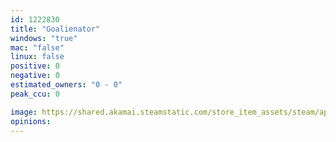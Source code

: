 ```yaml
---
id: 1222830
title: "Goalienator"
windows: "true"
mac: "false"
linux: false
positive: 0
negative: 0
estimated_owners: "0 - 0"
peak_ccu: 0

image: https://shared.akamai.steamstatic.com/store_item_assets/steam/apps/1222830/header.jpg?t=1716733757
opinions:
---
```

